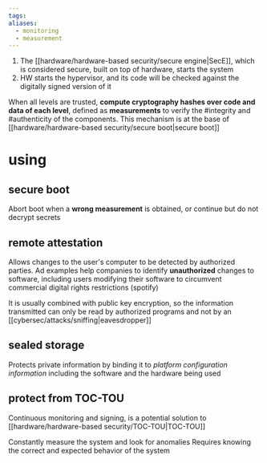 ```yaml
---
tags: 
aliases:
  - monitoring
  - measurement
---
```

1. The [[hardware/hardware-based security/secure engine|SecE]], which is considered secure, built on top of hardware, starts the system
2. HW starts the hypervisor, and its code will be checked against the digitally signed version of it


When all levels are trusted, **compute cryptography hashes over code and data of each level**, defined as **measurements** to verify the #integrity and #authenticity of the components. This mechanism is at the base of [[hardware/hardware-based security/secure boot|secure boot]]

# using 
## secure boot
Abort boot when a **wrong measurement** is obtained, or continue but do not decrypt secrets

## remote attestation
Allows changes to the user's computer to be detected by authorized parties. Ad examples help companies to identify **unauthorized** changes to software, including users modifying their software to circumvent commercial digital rights restrictions (spotify)

It is usually combined with public key encryption, so the information transmitted can only be read by authorized programs and not by an [[cybersec/attacks/sniffing|eavesdropper]]

## sealed storage
Protects private information by binding it to *platform configuration information* including the software and the hardware being used

## protect from TOC-TOU
Continuous monitoring and signing, is a potential solution to [[hardware/hardware-based security/TOC-TOU|TOC-TOU]]

Constantly measure the system and look for anomalies
Requires knowing the correct and expected behavior of the system

